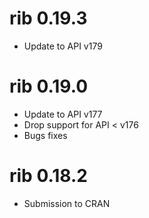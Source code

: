 # rib 0.19.3

* Update to API v179

# rib 0.19.0

* Update to API v177
* Drop support for API < v176
* Bugs fixes

# rib 0.18.2

* Submission to CRAN
